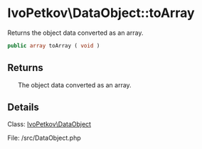 # IvoPetkov\DataObject::toArray

Returns the object data converted as an array.

```php
public array toArray ( void )
```

## Returns

&nbsp;&nbsp;&nbsp;&nbsp;&nbsp;&nbsp;The object data converted as an array.

## Details

Class: [IvoPetkov\DataObject](ivopetkov.dataobject.class.md)

File: /src/DataObject.php

